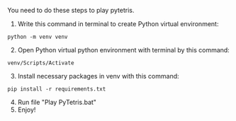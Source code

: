 You need to do these steps to play pytetris.

1. Write this command in terminal to create Python virtual environment:
```
python -m venv venv
```
2. Open Python virtual python environment with terminal by this command:
```
venv/Scripts/Activate
```
3. Install necessary packages in venv with this command:
```
pip install -r requirements.txt
```
4. Run file "Play PyTetris.bat"
5. Enjoy!